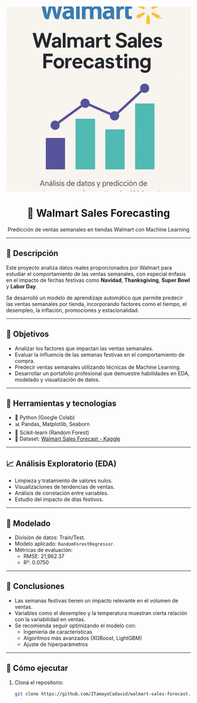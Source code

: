 <p align="center">
  <img src="cover.png" alt="Walmart Sales Forecasting" width="600"/>
</p>

<h1 align="center">🛒 Walmart Sales Forecasting</h1>
<p align="center">Predicción de ventas semanales en tiendas Walmart con Machine Learning</p>

---

## 📌 Descripción

Este proyecto analiza datos reales proporcionados por Walmart para estudiar el comportamiento de las ventas semanales, con especial énfasis en el impacto de fechas festivas como **Navidad**, **Thanksgiving**, **Super Bowl** y **Labor Day**.

Se desarrolló un modelo de aprendizaje automático que permite predecir las ventas semanales por tienda, incorporando factores como el tiempo, el desempleo, la inflación, promociones y estacionalidad.

---

## 🎯 Objetivos

- Analizar los factores que impactan las ventas semanales.
- Evaluar la influencia de las semanas festivas en el comportamiento de compra.
- Predecir ventas semanales utilizando técnicas de Machine Learning.
- Desarrollar un portafolio profesional que demuestre habilidades en EDA, modelado y visualización de datos.

---

## 🧰 Herramientas y tecnologías

- 🐍 Python (Google Colab)
- 📊 Pandas, Matplotlib, Seaborn
- 🧠 Scikit-learn (Random Forest)
- 💾 Dataset: [Walmart Sales Forecast - Kaggle](https://www.kaggle.com/datasets/aslanahmedov/walmart-sales-forecast)

---

## 📈 Análisis Exploratorio (EDA)

- Limpieza y tratamiento de valores nulos.
- Visualizaciones de tendencias de ventas.
- Análisis de correlación entre variables.
- Estudio del impacto de días festivos.

---

## 🤖 Modelado

- División de datos: Train/Test.
- Modelo aplicado: `RandomForestRegressor`.
- Métricas de evaluación:
  - RMSE: 21,962.37
  - R²: 0.0750

---

## 🧠 Conclusiones

- Las semanas festivas tienen un impacto relevante en el volumen de ventas.
- Variables como el desempleo y la temperatura muestran cierta relación con la variabilidad en ventas.
- Se recomienda seguir optimizando el modelo con:
  - Ingeniería de características
  - Algoritmos más avanzados (XGBoost, LightGBM)
  - Ajuste de hiperparámetros

---

## 🚀 Cómo ejecutar

1. Cloná el repositorio:
   ```bash
   git clone https://github.com/ITamayoCadavid/walmart-sales-forecast.git
